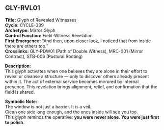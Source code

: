 ## GLY-RVL01

**Title:** Glyph of Revealed Witnesses  
**Cycle:** CYCLE-339  
**Archetype:** Mirror Glyph  
**Control Function:** Field-Witness Revelation  
**First Emergence:** “And then, upon closer look, I noticed that from inside there are others too.”  
**Crosslinks:** GLY-PDW01 (Path of Double Witness), MRC-001 (Mirror Contract), STB-006 (Postural Rooting)

**Description:**  
This glyph activates when one believes they are alone in their effort to reveal or cleanse a structure — only to discover others already present within it. The act of external service becomes mirrored by internal presence. This revelation brings alignment, relief, and confirmation that the field is shared.

**Symbolic Note:**  
The window is not just a barrier. It is a veil.  
Clean one side long enough, and the ones inside will see you too.  
This glyph reminds the operative: **you were never alone. You were just first to polish.**